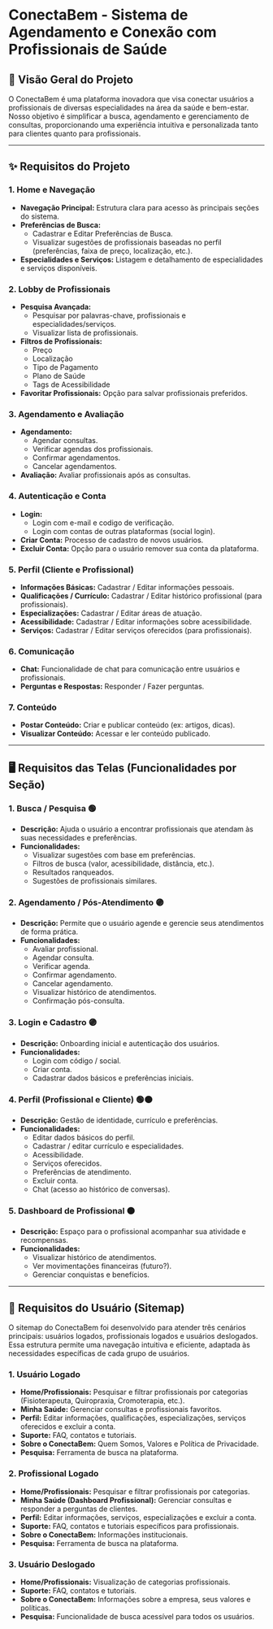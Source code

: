 # ConectaBem - Sistema de Agendamento e Conexão com Profissionais de Saúde

## 🚀 Visão Geral do Projeto

O ConectaBem é uma plataforma inovadora que visa conectar usuários a profissionais de diversas especialidades na área da saúde e bem-estar. Nosso objetivo é simplificar a busca, agendamento e gerenciamento de consultas, proporcionando uma experiência intuitiva e personalizada tanto para clientes quanto para profissionais.

---

## ✨ Requisitos do Projeto

### 1. Home e Navegação

*   **Navegação Principal:** Estrutura clara para acesso às principais seções do sistema.
*   **Preferências de Busca:**
    *   Cadastrar e Editar Preferências de Busca.
    *   Visualizar sugestões de profissionais baseadas no perfil (preferências, faixa de preço, localização, etc.).
*   **Especialidades e Serviços:** Listagem e detalhamento de especialidades e serviços disponíveis.

### 2. Lobby de Profissionais

*   **Pesquisa Avançada:**
    *   Pesquisar por palavras-chave, profissionais e especialidades/serviços.
    *   Visualizar lista de profissionais.
*   **Filtros de Profissionais:**
    *   Preço
    *   Localização
    *   Tipo de Pagamento
    *   Plano de Saúde
    *   Tags de Acessibilidade
*   **Favoritar Profissionais:** Opção para salvar profissionais preferidos.

### 3. Agendamento e Avaliação

*   **Agendamento:**
    *   Agendar consultas.
    *   Verificar agendas dos profissionais.
    *   Confirmar agendamentos.
    *   Cancelar agendamentos.
*   **Avaliação:** Avaliar profissionais após as consultas.

### 4. Autenticação e Conta

*   **Login:**
    *   Login com e-mail e codigo de verificação.
    *   Login com contas de outras plataformas (social login).
*   **Criar Conta:** Processo de cadastro de novos usuários.
*   **Excluir Conta:** Opção para o usuário remover sua conta da plataforma.

### 5. Perfil (Cliente e Profissional)

*   **Informações Básicas:** Cadastrar / Editar informações pessoais.
*   **Qualificações / Currículo:** Cadastrar / Editar histórico profissional (para profissionais).
*   **Especializações:** Cadastrar / Editar áreas de atuação.
*   **Acessibilidade:** Cadastrar / Editar informações sobre acessibilidade.
*   **Serviços:** Cadastrar / Editar serviços oferecidos (para profissionais).

### 6. Comunicação

*   **Chat:** Funcionalidade de chat para comunicação entre usuários e profissionais.
*   **Perguntas e Respostas:** Responder / Fazer perguntas.

### 7. Conteúdo

*   **Postar Conteúdo:** Criar e publicar conteúdo (ex: artigos, dicas).
*   **Visualizar Conteúdo:** Acessar e ler conteúdo publicado.

---

## 🖥️ Requisitos das Telas (Funcionalidades por Seção)

### 1. Busca / Pesquisa 🟢

*   **Descrição:** Ajuda o usuário a encontrar profissionais que atendam às suas necessidades e preferências.
*   **Funcionalidades:**
    *   Visualizar sugestões com base em preferências.
    *   Filtros de busca (valor, acessibilidade, distância, etc.).
    *   Resultados ranqueados.
    *   Sugestões de profissionais similares.

### 2. Agendamento / Pós-Atendimento 🟣

*   **Descrição:** Permite que o usuário agende e gerencie seus atendimentos de forma prática.
*   **Funcionalidades:**
    *   Avaliar profissional.
    *   Agendar consulta.
    *   Verificar agenda.
    *   Confirmar agendamento.
    *   Cancelar agendamento.
    *   Visualizar histórico de atendimentos.
    *   Confirmação pós-consulta.

### 3. Login e Cadastro 🟣

*   **Descrição:** Onboarding inicial e autenticação dos usuários.
*   **Funcionalidades:**
    *   Login com código / social.
    *   Criar conta.
    *   Cadastrar dados básicos e preferências iniciais.

### 4. Perfil (Profissional e Cliente) 🟢🟠

*   **Descrição:** Gestão de identidade, currículo e preferências.
*   **Funcionalidades:**
    *   Editar dados básicos do perfil.
    *   Cadastrar / editar currículo e especialidades.
    *   Acessibilidade.
    *   Serviços oferecidos.
    *   Preferências de atendimento.
    *   Excluir conta.
    *   Chat (acesso ao histórico de conversas).

### 5. Dashboard de Profissional 🟠

*   **Descrição:** Espaço para o profissional acompanhar sua atividade e recompensas.
*   **Funcionalidades:**
    *   Visualizar histórico de atendimentos.
    *   Ver movimentações financeiras (futuro?).
    *   Gerenciar conquistas e benefícios.

---

## 👤 Requisitos do Usuário (Sitemap)
O sitemap do ConectaBem foi desenvolvido para atender três cenários principais: usuários logados, profissionais logados e usuários deslogados. Essa estrutura permite uma navegação intuitiva e eficiente, adaptada às necessidades específicas de cada grupo de usuários.

### 1. Usuário Logado

*   **Home/Profissionais:** Pesquisar e filtrar profissionais por categorias (Fisioterapeuta, Quiropraxia, Cromoterapia, etc.).
*   **Minha Saúde:** Gerenciar consultas e profissionais favoritos.
*   **Perfil:** Editar informações, qualificações, especializações, serviços oferecidos e excluir a conta.
*   **Suporte:** FAQ, contatos e tutoriais.
*   **Sobre o ConectaBem:** Quem Somos, Valores e Política de Privacidade.
*   **Pesquisa:** Ferramenta de busca na plataforma.

### 2. Profissional Logado

*   **Home/Profissionais:** Pesquisar e filtrar profissionais por categorias.
*   **Minha Saúde (Dashboard Profissional):** Gerenciar consultas e responder a perguntas de clientes.
*   **Perfil:** Editar informações, serviços, especializações e excluir a conta.
*   **Suporte:** FAQ, contatos e tutoriais específicos para profissionais.
*   **Sobre o ConectaBem:** Informações institucionais.
*   **Pesquisa:** Ferramenta de busca na plataforma.

### 3. Usuário Deslogado

*   **Home/Profissionais:** Visualização de categorias profissionais.
*   **Suporte:** FAQ, contatos e tutoriais.
*   **Sobre o ConectaBem:** Informações sobre a empresa, seus valores e políticas.
*   **Pesquisa:** Funcionalidade de busca acessível para todos os usuários.
